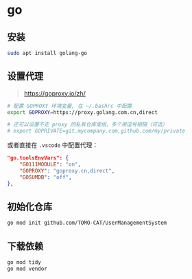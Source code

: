 # go

## 安装

```bash
sudo apt install golang-go
```

## 设置代理

> <https://goproxy.io/zh/>

```bash
# 配置 GOPROXY 环境变量, 在 ~/.bashrc 中配置
export GOPROXY=https://proxy.golang.com.cn,direct

# 还可以设置不走 proxy 的私有仓库或组，多个用逗号相隔（可选）
# export GOPRIVATE=git.mycompany.com,github.com/my/private
```

或者直接在 `.vscode` 中配置代理：

```json
"go.toolsEnvVars": {
    "GO111MODULE": "on",
    "GOPROXY": "goproxy.cn,direct",
    "GOSUMDB": "off",
},
```

## 初始化仓库

```bash
go mod init github.com/TOMO-CAT/UserManagementSystem
```

## 下载依赖

```bash
go mod tidy
go mod vendor
```
